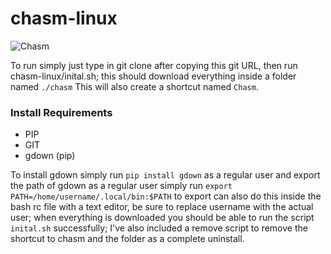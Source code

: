 # chasm-linux

![Chasm](https://1.bp.blogspot.com/-7FgPZxq5ZNI/V81bh90o30I/AAAAAAAAE-w/B8xDIpY-4P885wxxZH1LnZKuanC8kIjHgCPcB/s1600/Chasm.jpg)

To run simply just type in git clone after copying this git URL, then run chasm-linux/inital.sh; this should download everything inside a folder named `./chasm`
This will also create a shortcut named `Chasm`.
### Install Requirements

* PIP
* GIT
* gdown (pip)

To install gdown simply run `pip install gdown` as a regular user and export the path of gdown as a regular user simply run `export PATH=/home/username/.local/bin:$PATH` to export can also do this inside the bash rc file with a text editor, be sure to replace username with the actual user; when everything is downloaded you should be able to run the script `inital.sh` successfully; I've also included a remove script to remove the shortcut to chasm and the folder as a complete uninstall.
